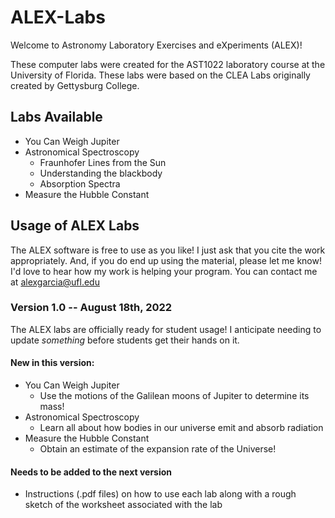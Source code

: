# ALEX-Labs

Welcome to Astronomy Laboratory Exercises and eXperiments (ALEX)!

These computer labs were created for the AST1022 laboratory course at the University of Florida. 
These labs were based on the CLEA Labs originally created by Gettysburg College.

## Labs Available

 - You Can Weigh Jupiter
 - Astronomical Spectroscopy
   * Fraunhofer Lines from the Sun
   * Understanding the blackbody
   * Absorption Spectra 
 - Measure the Hubble Constant
 
## Usage of ALEX Labs

The ALEX software is free to use as you like! I just ask that you cite the work appropriately.
And, if you do end up using the material, please let me know! I'd love to hear how my work is helping your program.
You can contact me at alexgarcia@ufl.edu

### Version 1.0 -- August 18th, 2022

The ALEX labs are officially ready for student usage!
I anticipate needing to update *something* before students get their hands on it.

#### New in this version:

- You Can Weigh Jupiter
  * Use the motions of the Galilean moons of Jupiter to determine its mass!
- Astronomical Spectroscopy
  * Learn all about how bodies in our universe emit and absorb radiation
- Measure the Hubble Constant
  * Obtain an estimate of the expansion rate of the Universe!

#### Needs to be added to the next version

- Instructions (.pdf files) on how to use each lab along with a rough sketch of the worksheet associated with the lab 
